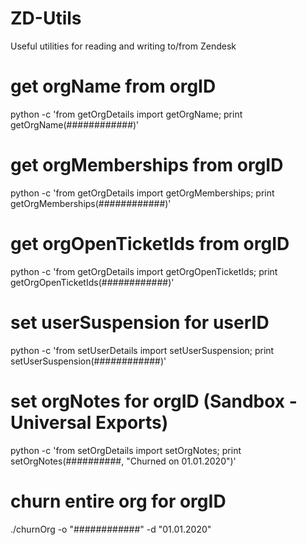 # ZD-Utils
 Useful utilities for reading and writing to/from Zendesk


# get orgName from orgID
python -c 'from getOrgDetails import getOrgName; print getOrgName(############)'

# get orgMemberships from orgID
python -c 'from getOrgDetails import getOrgMemberships; print getOrgMemberships(############)'

# get orgOpenTicketIds from orgID
python -c 'from getOrgDetails import getOrgOpenTicketIds; print getOrgOpenTicketIds(############)'

# set userSuspension for userID
python -c 'from setUserDetails import setUserSuspension; print setUserSuspension(############)'

# set orgNotes for orgID (Sandbox - Universal Exports)
python -c 'from setOrgDetails import setOrgNotes; print setOrgNotes(##########, "Churned on 01.01.2020")'

# churn entire org for orgID
./churnOrg -o "############" -d "01.01.2020"
